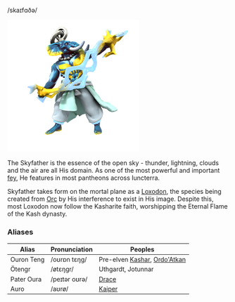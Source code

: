 /skaɪfɑðə/

![](Skyfather.png)

The Skyfather is the essence of the open sky - thunder, lightning, clouds and the air are all His domain. As one of the most powerful and important [fey](Fey.md), He features in most pantheons across Iuncterra.

Skyfather takes form on the mortal plane as a [Loxodon](../../Species/Godtouched/Loxodon.md), the species being created from [Orc](../../Species/Homonid/Orc.md) by His interference to exist in His image. Despite this, most Loxodon now follow the Kasharite faith, worshipping the Eternal Flame of the Kash dynasty.

### Aliases
| Alias | Pronunciation | Peoples |
| ----- | ------------- | ------- |
| Ouron Teng | /oʊrɒn tɛŋg/ | Pre-elven [Kashar](../../Locations/Kashar/Kashar.md), [Ordo'Atkan](../../Locations/Ordo'Atkan/Ordo'Atkan.md) |
| Ötengr | /øtɛŋgr/ | Uthgardt, Jotunnar |
| Pater Oura | /peɪtər oʊrə/ | [Drace](../../Locations/Drace/Drace.md) |
| Auro | /aʊrø/ | [Kaiper](../../Locations/Kaiper/Kaiper.md) |